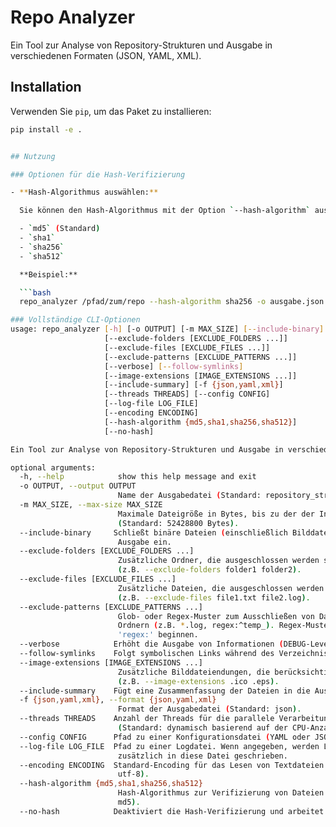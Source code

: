 # Repo Analyzer

Ein Tool zur Analyse von Repository-Strukturen und Ausgabe in verschiedenen Formaten (JSON, YAML, XML).

## Installation

Verwenden Sie `pip`, um das Paket zu installieren:

```bash
pip install -e .


## Nutzung

### Optionen für die Hash-Verifizierung

- **Hash-Algorithmus auswählen:**

  Sie können den Hash-Algorithmus mit der Option `--hash-algorithm` auswählen. Unterstützte Algorithmen sind:

  - `md5` (Standard)
  - `sha1`
  - `sha256`
  - `sha512`

  **Beispiel:**

  ```bash
  repo_analyzer /pfad/zum/repo --hash-algorithm sha256 -o ausgabe.json

### Vollständige CLI-Optionen
usage: repo_analyzer [-h] [-o OUTPUT] [-m MAX_SIZE] [--include-binary]
                     [--exclude-folders [EXCLUDE_FOLDERS ...]]
                     [--exclude-files [EXCLUDE_FILES ...]]
                     [--exclude-patterns [EXCLUDE_PATTERNS ...]]
                     [--verbose] [--follow-symlinks]
                     [--image-extensions [IMAGE_EXTENSIONS ...]]
                     [--include-summary] [-f {json,yaml,xml}]
                     [--threads THREADS] [--config CONFIG]
                     [--log-file LOG_FILE]
                     [--encoding ENCODING]
                     [--hash-algorithm {md5,sha1,sha256,sha512}]
                     [--no-hash]

Ein Tool zur Analyse von Repository-Strukturen und Ausgabe in verschiedenen Formaten (JSON, YAML, XML).

optional arguments:
  -h, --help            show this help message and exit
  -o OUTPUT, --output OUTPUT
                        Name der Ausgabedatei (Standard: repository_structure.json).
  -m MAX_SIZE, --max-size MAX_SIZE
                        Maximale Dateigröße in Bytes, bis zu der der Inhalt gelesen wird
                        (Standard: 52428800 Bytes).
  --include-binary     Schließt binäre Dateien (einschließlich Bilddateien) in die
                        Ausgabe ein.
  --exclude-folders [EXCLUDE_FOLDERS ...]
                        Zusätzliche Ordner, die ausgeschlossen werden sollen
                        (z.B. --exclude-folders folder1 folder2).
  --exclude-files [EXCLUDE_FILES ...]
                        Zusätzliche Dateien, die ausgeschlossen werden sollen
                        (z.B. --exclude-files file1.txt file2.log).
  --exclude-patterns [EXCLUDE_PATTERNS ...]
                        Glob- oder Regex-Muster zum Ausschließen von Dateien und
                        Ordnern (z.B. *.log, regex:^temp_). Regex-Muster müssen mit
                        'regex:' beginnen.
  --verbose            Erhöht die Ausgabe von Informationen (DEBUG-Level).
  --follow-symlinks    Folgt symbolischen Links während des Verzeichnisdurchlaufs.
  --image-extensions [IMAGE_EXTENSIONS ...]
                        Zusätzliche Bilddateiendungen, die berücksichtigt werden sollen
                        (z.B. --image-extensions .ico .eps).
  --include-summary    Fügt eine Zusammenfassung der Dateien in die Ausgabe ein.
  -f {json,yaml,xml}, --format {json,yaml,xml}
                        Format der Ausgabedatei (Standard: json).
  --threads THREADS    Anzahl der Threads für die parallele Verarbeitung
                        (Standard: dynamisch basierend auf der CPU-Anzahl).
  --config CONFIG      Pfad zu einer Konfigurationsdatei (YAML oder JSON).
  --log-file LOG_FILE  Pfad zu einer Logdatei. Wenn angegeben, werden Logs
                        zusätzlich in diese Datei geschrieben.
  --encoding ENCODING  Standard-Encoding für das Lesen von Textdateien (Standard:
                        utf-8).
  --hash-algorithm {md5,sha1,sha256,sha512}
                        Hash-Algorithmus zur Verifizierung von Dateien (Standard:
                        md5).
  --no-hash            Deaktiviert die Hash-Verifizierung und arbeitet ohne Hash.
